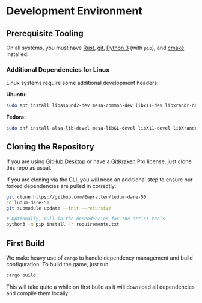 # Development Environment

## Prerequisite Tooling

On all systems, you must have [Rust](https://www.rust-lang.org/tools/install), [git](https://git-scm.com/), [Python 3](https://www.python.org/) (with `pip`), and [cmake](https://cmake.org/download/) installed.

### Additional Dependencies for Linux

Linux systems require some additional development headers:

**Ubuntu:**

```sh
sudo apt install libasound2-dev mesa-common-dev libx11-dev libxrandr-dev libxi-dev xorg-dev libgl1-mesa-dev libglu1-mesa-dev
```

**Fedora:**

```sh
sudo dnf install alsa-lib-devel mesa-libGL-devel libX11-devel libXrandr-devel libXi-devel libXcursor-devel libXinerama-devel
```

## Cloning the Repository

If you are using [GitHub Desktop](https://desktop.github.com/) or have a [GitKraken](https://www.gitkraken.com/) Pro license, just clone this repo as usual.

If you are cloning via the CLI, you will need an additional step to ensure our forked dependencies are pulled in correctly:

```sh
git clone https://github.com/Ewpratten/ludum-dare-50
cd ludum-dare-50
git submodule update --init --recursive

# Optionally, pull in the dependencies for the artist tools
python3 -m pip install -r requirements.txt
```

## First Build

We make heavy use of `cargo` to handle dependency management and build configuration. To build the game, just run:

```sh
cargo build
```

This will take quite a while on first build as it will download all dependencies and compile them locally.

